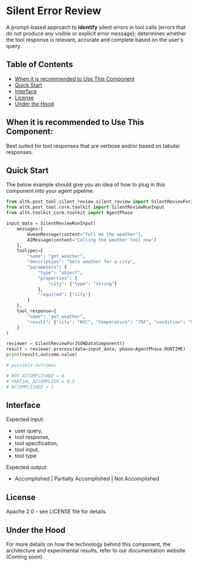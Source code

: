 # Silent Error Review
A prompt-based approach to **identify** silent errors in tool calls (errors that do not produce any visible or explicit error message); determines whether the tool response is relevant, accurate and complete based on the user's query.

## Table of Contents
- [When it is recommended to Use This Component](#when-it-is-recommended-to-use-this-component)
- [Quick Start](#quick-start)
- [Interface](#interface)
- [License](#license)
- [Under the Hood](#under-the-hood)


## When it is recommended to Use This Component:
Best suited for tool responses that are verbose and/or based on tabular responses.


## Quick Start
The below example should give you an idea of how to plug in this component into your agent pipeline:

```python
from altk.post_tool.silent_review.silent_review import SilentReviewForJSONDataComponent
from altk.post_tool.core.toolkit import SilentReviewRunInput
from altk.toolkit_core.toolkit import AgentPhase

input_data = SilentReviewRunInput(
    messages=[
        HumanMessage(content="Tell me the weather"),
        AIMessage(content="Calling the weather tool now")
    ],
    toolspec={
        "name": "get_weather",
        "description": "Gets weather for a city",
        "parameters": {
            "type": "object",
            "properties": {
                "city": {"type": "string"}
            },
            "required": ["city"]
        }
    },
    tool_response={
        "name": "get_weather",
        "result": {"city": "NYC", "temperature": "75F", "condition": "Sunny"}
    }
)

reviewer = SilentReviewForJSONDataComponent()
result = reviewer.process(data=input_data, phase=AgentPhase.RUNTIME)
print(result.outcome.value)

# possible outcomes

# NOT_ACCOMPLISHED = 0
# PARTIAL_ACCOMPLISH = 0.5
# ACCOMPLISHED = 1

```


## Interface
Expected input:
- user query,
- tool response,
- tool specification,
- tool input,
- tool type

Expected output:
- Accomplished | Partially Accomplished | Not Accomplished


## License
Apache 2.0 - see LICENSE file for details.


## Under the Hood
For more details on how the technology behind this component, the architecture and experimental results, refer to our documentation website (Coming soon).
